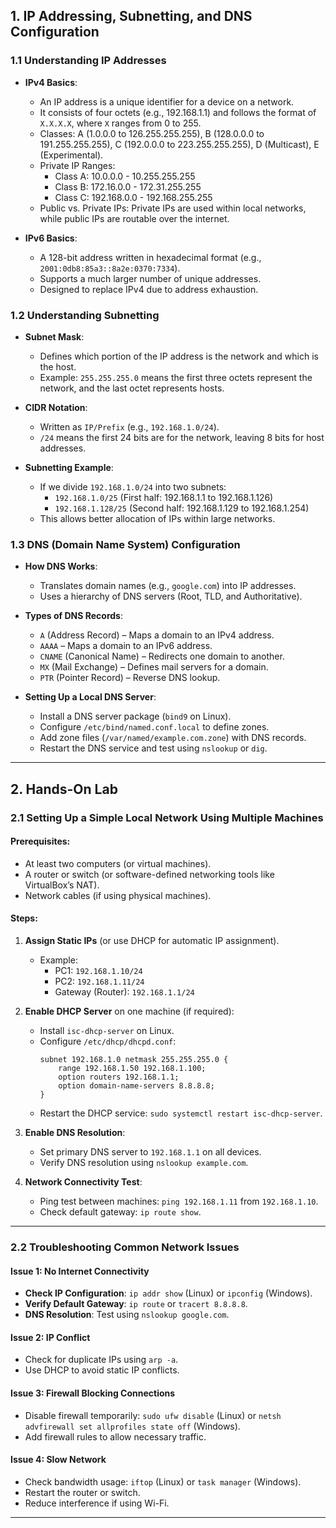 ## 1. IP Addressing, Subnetting, and DNS Configuration

### 1.1 Understanding IP Addresses
- **IPv4 Basics**:
  - An IP address is a unique identifier for a device on a network.
  - It consists of four octets (e.g., 192.168.1.1) and follows the format of `X.X.X.X`, where `X` ranges from 0 to 255.
  - Classes: A (1.0.0.0 to 126.255.255.255), B (128.0.0.0 to 191.255.255.255), C (192.0.0.0 to 223.255.255.255), D (Multicast), E (Experimental).
  - Private IP Ranges:
    - Class A: 10.0.0.0 - 10.255.255.255
    - Class B: 172.16.0.0 - 172.31.255.255
    - Class C: 192.168.0.0 - 192.168.255.255
  - Public vs. Private IPs: Private IPs are used within local networks, while public IPs are routable over the internet.
  
- **IPv6 Basics**:
  - A 128-bit address written in hexadecimal format (e.g., `2001:0db8:85a3::8a2e:0370:7334`).
  - Supports a much larger number of unique addresses.
  - Designed to replace IPv4 due to address exhaustion.
  
### 1.2 Understanding Subnetting
- **Subnet Mask**:
  - Defines which portion of the IP address is the network and which is the host.
  - Example: `255.255.255.0` means the first three octets represent the network, and the last octet represents hosts.

- **CIDR Notation**:
  - Written as `IP/Prefix` (e.g., `192.168.1.0/24`).
  - `/24` means the first 24 bits are for the network, leaving 8 bits for host addresses.

- **Subnetting Example**:
  - If we divide `192.168.1.0/24` into two subnets:
    - `192.168.1.0/25` (First half: 192.168.1.1 to 192.168.1.126)
    - `192.168.1.128/25` (Second half: 192.168.1.129 to 192.168.1.254)
  - This allows better allocation of IPs within large networks.

### 1.3 DNS (Domain Name System) Configuration
- **How DNS Works**:
  - Translates domain names (e.g., `google.com`) into IP addresses.
  - Uses a hierarchy of DNS servers (Root, TLD, and Authoritative).
  
- **Types of DNS Records**:
  - `A` (Address Record) – Maps a domain to an IPv4 address.
  - `AAAA` – Maps a domain to an IPv6 address.
  - `CNAME` (Canonical Name) – Redirects one domain to another.
  - `MX` (Mail Exchange) – Defines mail servers for a domain.
  - `PTR` (Pointer Record) – Reverse DNS lookup.
  
- **Setting Up a Local DNS Server**:
  - Install a DNS server package (`bind9` on Linux).
  - Configure `/etc/bind/named.conf.local` to define zones.
  - Add zone files (`/var/named/example.com.zone`) with DNS records.
  - Restart the DNS service and test using `nslookup` or `dig`.

---

## 2. Hands-On Lab

### 2.1 Setting Up a Simple Local Network Using Multiple Machines

#### Prerequisites:
- At least two computers (or virtual machines).
- A router or switch (or software-defined networking tools like VirtualBox’s NAT).
- Network cables (if using physical machines).

#### Steps:
1. **Assign Static IPs** (or use DHCP for automatic IP assignment).
   - Example:
     - PC1: `192.168.1.10/24`
     - PC2: `192.168.1.11/24`
     - Gateway (Router): `192.168.1.1/24`
2. **Enable DHCP Server** on one machine (if required):
   - Install `isc-dhcp-server` on Linux.
   - Configure `/etc/dhcp/dhcpd.conf`:
     ```
     subnet 192.168.1.0 netmask 255.255.255.0 {
         range 192.168.1.50 192.168.1.100;
         option routers 192.168.1.1;
         option domain-name-servers 8.8.8.8;
     }
     ```
   - Restart the DHCP service: `sudo systemctl restart isc-dhcp-server`.
   
3. **Enable DNS Resolution**:
   - Set primary DNS server to `192.168.1.1` on all devices.
   - Verify DNS resolution using `nslookup example.com`.
   
4. **Network Connectivity Test**:
   - Ping test between machines: `ping 192.168.1.11` from `192.168.1.10`.
   - Check default gateway: `ip route show`.

---

### 2.2 Troubleshooting Common Network Issues
#### Issue 1: No Internet Connectivity
- **Check IP Configuration**: `ip addr show` (Linux) or `ipconfig` (Windows).
- **Verify Default Gateway**: `ip route` or `tracert 8.8.8.8`.
- **DNS Resolution**: Test using `nslookup google.com`.

#### Issue 2: IP Conflict
- Check for duplicate IPs using `arp -a`.
- Use DHCP to avoid static IP conflicts.

#### Issue 3: Firewall Blocking Connections
- Disable firewall temporarily: `sudo ufw disable` (Linux) or `netsh advfirewall set allprofiles state off` (Windows).
- Add firewall rules to allow necessary traffic.

#### Issue 4: Slow Network
- Check bandwidth usage: `iftop` (Linux) or `task manager` (Windows).
- Restart the router or switch.
- Reduce interference if using Wi-Fi.

---


